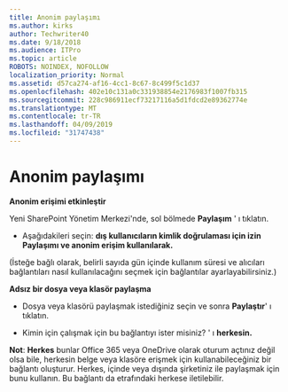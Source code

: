 ```yaml
---
title: Anonim paylaşımı
ms.author: kirks
author: Techwriter40
ms.date: 9/18/2018
ms.audience: ITPro
ms.topic: article
ROBOTS: NOINDEX, NOFOLLOW
localization_priority: Normal
ms.assetid: d57ca274-af16-4cc1-8c67-8c499f5c1d37
ms.openlocfilehash: 402e10c131a0c331938854e2176983f1007fb315
ms.sourcegitcommit: 228c986911ecf73217116a5d1fdcd2e89362774e
ms.translationtype: MT
ms.contentlocale: tr-TR
ms.lasthandoff: 04/09/2019
ms.locfileid: "31747438"
---
```

# <a name="anonymous-sharing"></a>Anonim paylaşımı

 **Anonim erişimi etkinleştir**
  
Yeni SharePoint Yönetim Merkezi'nde, sol bölmede **Paylaşım** ' ı tıklatın. 
  
- Aşağıdakileri seçin: **dış kullanıcıların kimlik doğrulaması için izin Paylaşımı ve anonim erişim kullanılarak.**
  
(İsteğe bağlı olarak, belirli sayıda gün içinde kullanım süresi ve alıcıları bağlantıları nasıl kullanılacağını seçmek için bağlantılar ayarlayabilirsiniz.)
    
 **Adsız bir dosya veya klasör paylaşma**
  
- Dosya veya klasörü paylaşmak istediğiniz seçin ve sonra **Paylaştır**' ı tıklatın. 
    
- Kimin için çalışmak için bu bağlantıyı ister misiniz? ' ı **herkesin.**
  
 **Not**: **Herkes** bunlar Office 365 veya OneDrive olarak oturum açtınız değil olsa bile, herkesin belge veya klasöre erişmek için kullanabileceğiniz bir bağlantı oluşturur. Herkes, içinde veya dışında şirketiniz ile paylaşmak için bunu kullanın. Bu bağlantı da etrafındaki herkese iletilebilir. 
    

